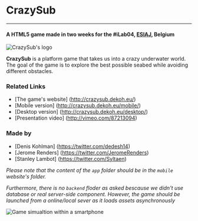 # CrazySub
--------
#### A HTML5 game made in two weeks for the #iLab04, [ESIAJ](http://www.infographie-sup.be/), Belgium

 ![CrazySub's logo](http://crazysub.dekoh.eu/images/heade.png)


**CrazySub** is a platform game that takes us into a crazy underwater world. The goal of the game is to explore the best possible seabed while avoiding different obstacles.


### Related Links

* [The game's website] (http://crazysub.dekoh.eu/)
* [Mobile version] (http://crazysub.dekoh.eu/mobile/)
* [Desktop version] (http://crazysub.dekoh.eu/desktop/)
* [Presentation video] (http://vimeo.com/87213094)



### Made by

* [Denis Kohlman] (https://twitter.com/dedesh14)
* [Jerome Renders] (https://twitter.com/JeromeRenders)
* [Stanley Lambot] (https://twitter.com/Syltaen)

 
 
 

*Please note that the content of the `app` folder should be in the `mobile` website's folder.*

*Furthermore, there is no `backend` floder as asked bescause we didn't use database or real server-side component.*
*However, the game should be launched from a online/local sever as it loads assets asynchronously*


 ![Game simualtion within a smartphone](http://crazysub.stanleylambot.be/images/smrtp.png)
